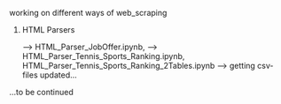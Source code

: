 working on different ways of web_scraping

1. HTML Parsers

    --> HTML_Parser_JobOffer.ipynb,
    --> HTML_Parser_Tennis_Sports_Ranking.ipynb, HTML_Parser_Tennis_Sports_Ranking_2Tables.ipynb --> getting csv-files updated... 

...to be continued
